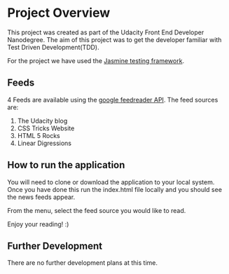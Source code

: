 # Project Overview

This project was created as part of the Udacity Front End Developer Nanodegree. The aim of this project was to get the developer familiar with Test Driven Development(TDD).

For the project we have used the [Jasmine testing framework](https://jasmine.github.io/2.0/introduction.html).

## Feeds

4 Feeds are available using the [google feedreader API](https://developers.google.com/feed/). The feed sources are:

1. The Udacity blog
2. CSS Tricks Website
3. HTML 5 Rocks
4. Linear Digressions


## How to run the application

You will need to clone or download the application to your local system. Once you have done this run the index.html file locally and you should see the news feeds appear.

From the menu, select the feed source you would like to read.

Enjoy your reading! :)

## Further Development

There are no further development plans at this time.
